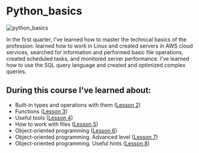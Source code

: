 # Python_basics

![python_basics](https://user-images.githubusercontent.com/61405878/99543278-10602f80-29c4-11eb-866c-03afd666104e.png)

In the first quarter, I've learned how to master the technical basics of the profession: learned how to work in Linux and created servers in AWS cloud services, searched for information and performed basic file operations, created scheduled tasks, and monitored server performance. I've learned how to use the SQL query language and created and optimized complex queries.

## During this course I've learned about:
  * Built-in types and operations with them ([Lesson 2](https://github.com/freebrains/Python_basics/tree/Lesson_2))
  * Functions ([Lesson 3](https://github.com/freebrains/Python_basics/tree/Lesson_3))
  * Useful tools ([Lesson 4](https://github.com/freebrains/Python_basics/tree/Lesson_4))
  * How to work with files ([Lesson 5](https://github.com/freebrains/Python_basics/tree/Lesson_5))
  * Object-oriented programming ([Lesson 6](https://github.com/freebrains/Python_basics/tree/Lesson_6))
  * Object-oriented programming. Advanced level ([Lesson 7](https://github.com/freebrains/Python_basics/tree/Lesson_7))
  * Object-oriented programming. Useful hints ([Lesson 8](https://github.com/freebrains/Python_basics/tree/Lesson_8))

